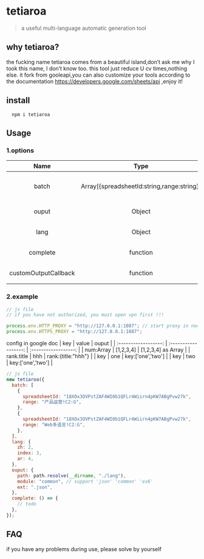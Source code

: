 # tetiaroa

> a useful multi-language automatic generation tool

## why tetiaroa?

the fucking name tetiaroa comes from a beautiful island,don’t ask me why I took this name, I don’t know too. this tool just reduce U cv times,nothing else. it fork from gooleapi,you can also customize your tools according to the documentation https://developers.google.com/sheets/api ,enjoy it!

## install

```
  npm i tetiaroa
```

## Usage

### 1.options

|         Name         |                    Type                    |                                Default                                 |           Description            |
| :------------------: | :----------------------------------------: | :--------------------------------------------------------------------: | :------------------------------: |
|        batch         | Array[{spreadsheetId:string,range:string}] |                                   /                                    | 文档 id 与该文档下的某个区间区域 |
|        ouput         |                   Object                   | {path:path.resolve(process.cwd(), "./lang"), module: "es6",ext: ".js"} |       输出文件的路径与格式       |
|         lang         |                   Object                   |                          {zh: 2,en: 3,ar: 4,}                          |          多语言对应的行          |
|       complete       |                  function                  |                                   /                                    |          事件完成的回调          |
| customOutputCallback |                  function                  |                                   /                                    |          自定义数据转换          |

### 2.example

```js
// js file
// if you have not authorized, you must open vpn first !!!

process.env.HTTP_PROXY = "http://127.0.0.1:1087"; // start proxy in node
process.env.HTTPS_PROXY = "http://127.0.0.1:1087";
```

config in google doc
| key | value | ouput |
| :------------------: | :------------------: | :------------------: |
| num:Array | [1,2,3,4] | [1,2,3,4] as Array |
| rank.title | hhh | rank:{title:"hhh"} |
| key | one | key:['one','two'] |
| key | two | key:['one','two'] |

```js
// js file
new tetiaroa({
  batch: [
    {
      spreadsheetId: "18XOx3OVPstZAF4WI0b1QFLr4Wiirn4pKW7ABgPvw27k",
      range: "产品运营!C2:G",
    },
    {
      spreadsheetId: "18XOx3OVPstZAF4WI0b1QFLr4Wiirn4pKW7ABgPvw27k",
      range: "Web多语言!C2:G",
    },
  ],
  lang: {
    zh: 2,
    index: 3,
    ar: 4,
  },
  ouput: {
    path: path.resolve(__dirname, "./lang"),
    module: "common", // support 'json' 'common' 'es6'
    ext: ".json",
  },
  complete: () => {
    // todo
  },
});
```

## FAQ

if you have any problems during use, please solve by yourself
